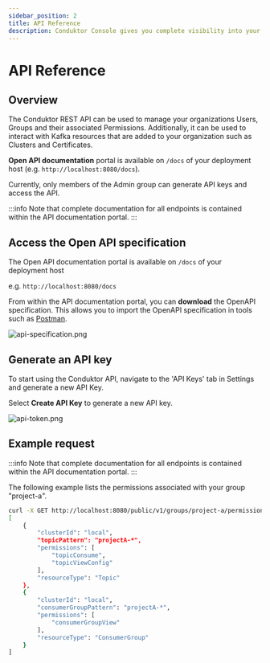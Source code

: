 ```yaml
---
sidebar_position: 2
title: API Reference
description: Conduktor Console gives you complete visibility into your Kafka ecosystem and the ability to manage and monitor your data streaming applications
---
```


# API Reference

## Overview

The Conduktor REST API can be used to manage your organizations Users, Groups and their associated Permissions. Additionally, it can be used to interact with Kafka resources that are added to your organization such as Clusters and Certificates.

**Open API documentation** portal is available on `/docs` of your deployment host (e.g. `http://localhost:8080/docs`).

Currently, only members of the Admin group can generate API keys and access the API.

:::info
Note that complete documentation for all endpoints is contained within the API documentation portal.
:::

## Access the Open API specification

The Open API documentation portal is available on `/docs` of your deployment host

e.g. `http://localhost:8080/docs`

From within the API documentation portal, you can **download** the OpenAPI specification. This allows you to import the OpenAPI specification in tools such as [Postman](https://www.postman.com/).

![api-specification.png](/img/get-started/api-specification.png)

## Generate an API key

To start using the Conduktor API, navigate to the 'API Keys' tab in Settings and generate a new API Key.

Select **Create API Key** to generate a new API key.

![api-token.png](/img/get-started/api-token.png)

## Example request

:::info
Note that complete documentation for all endpoints is contained within the API documentation portal.
:::

The following example lists the permissions associated with your group "project-a".

```bash
curl -X GET http://localhost:8080/public/v1/groups/project-a/permissions -H "Authorization: Bearer {token}"
[
    {
        "clusterId": "local",
        "topicPattern": "projectA-*",
        "permissions": [
            "topicConsume",
            "topicViewConfig"
        ],
        "resourceType": "Topic"
    },
    {
        "clusterId": "local",
        "consumerGroupPattern": "projectA-*",
        "permissions": [
            "consumerGroupView"
        ],
        "resourceType": "ConsumerGroup"
    }
]
```